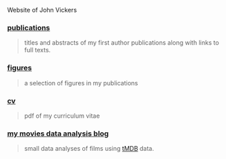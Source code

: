 Website of John Vickers

### [publications](pages/publications.md)
> titles and abstracts of my first author publications along with links to full texts.
### [figures](pages/figures.md)
> a selection of figures in my publications
### [cv](assets/site/cv.pdf)
> pdf of my curriculum vitae
&nbsp;
&nbsp;
&nbsp;
### [my movies data analysis blog](https://poptcorn.github.io/)
> small data analyses of films using [tMDB](https://www.themoviedb.org) data.
